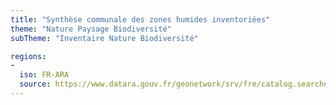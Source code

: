 ```yaml
---
title: "Synthèse communale des zones humides inventoriées"
theme: "Nature Paysage Biodiversité"
subTheme: "Inventaire Nature Biodiversité"

regions:
-
  iso: FR-ARA
  source: https://www.datara.gouv.fr/geonetwork/srv/fre/catalog.search#/search?resultType=details&sortBy=relevance&from=1&to=20&fast=index&_content_type=json&any=Synth%C3%A8se%20communale%20des%20zones%20humides%20inventori%C3%A9es
---
```

